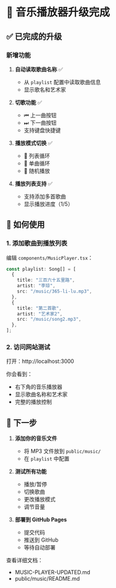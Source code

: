 # 🎵 音乐播放器升级完成

## ✅ 已完成的升级

### 新增功能

1. **自动读取歌曲名称** ✅
   - 从 `playlist` 配置中读取歌曲信息
   - 显示歌名和艺术家

2. **切歌功能** ✅
   - ⏮ 上一曲按钮
   - ⏭ 下一曲按钮
   - 支持键盘快捷键

3. **播放模式切换** ✅
   - 🔁 列表循环
   - 🔂 单曲循环  
   - 🔀 随机播放

4. **播放列表支持** ✅
   - 支持添加多首歌曲
   - 显示播放进度（1/5）

## 🚀 如何使用

### 1. 添加歌曲到播放列表

编辑 `components/MusicPlayer.tsx`：

```typescript
const playlist: Song[] = [
  {
    title: "三百六十五里路",
    artist: "李琼",
    src: "/music/365-li-lu.mp3",
  },
  {
    title: "第二首歌",
    artist: "艺术家2",
    src: "/music/song2.mp3",
  },
];
```

### 2. 访问网站测试

打开：http://localhost:3000

你会看到：
- 右下角的音乐播放器
- 显示歌曲名称和艺术家
- 完整的播放控制

## 📝 下一步

1. **添加你的音乐文件**
   - 将 MP3 文件放到 `public/music/`
   - 在 `playlist` 中配置

2. **测试所有功能**
   - 播放/暂停
   - 切换歌曲
   - 更改播放模式
   - 调节音量

3. **部署到 GitHub Pages**
   - 提交代码
   - 推送到 GitHub
   - 等待自动部署

查看详细文档：
- MUSIC-PLAYER-UPDATED.md
- public/music/README.md

